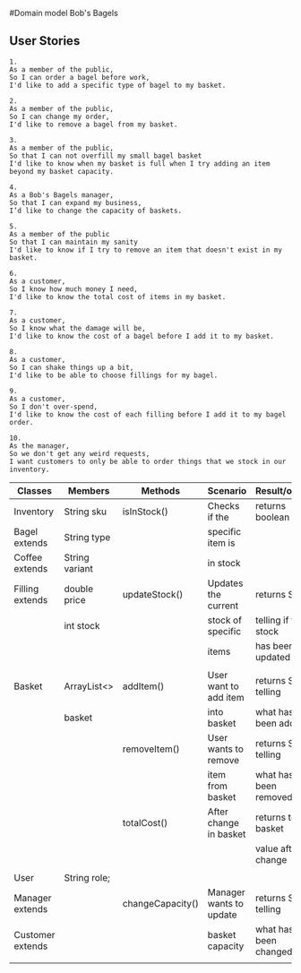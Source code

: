 #Domain model Bob's Bagels

## User Stories

```
1.
As a member of the public,
So I can order a bagel before work,
I'd like to add a specific type of bagel to my basket.

2.
As a member of the public,
So I can change my order,
I'd like to remove a bagel from my basket.

3.
As a member of the public,
So that I can not overfill my small bagel basket
I'd like to know when my basket is full when I try adding an item beyond my basket capacity.

4.
As a Bob's Bagels manager,
So that I can expand my business,
I’d like to change the capacity of baskets.

5.
As a member of the public
So that I can maintain my sanity
I'd like to know if I try to remove an item that doesn't exist in my basket.

6.
As a customer,
So I know how much money I need,
I'd like to know the total cost of items in my basket.

7.
As a customer,
So I know what the damage will be,
I'd like to know the cost of a bagel before I add it to my basket.

8.
As a customer,
So I can shake things up a bit,
I'd like to be able to choose fillings for my bagel.

9.
As a customer,
So I don't over-spend,
I'd like to know the cost of each filling before I add it to my bagel order.

10.
As the manager,
So we don't get any weird requests,
I want customers to only be able to order things that we stock in our inventory.
```

| Classes          | Members        | Methods          | Scenario                | Result/output          |
|------------------|----------------|------------------|-------------------------|------------------------|
| Inventory        | String sku     | isInStock()      | Checks if the           | returns boolean        |
| Bagel extends    | String type    |                  | specific item is        |                        |
| Coffee extends   | String variant |                  | in stock                |                        |
| Filling extends  | double price   | updateStock()    | Updates the current     | returns String         |
|                  | int stock      |                  | stock of specific       | telling if the stock   |
|                  |                |                  | items                   | has been updated       |
|                  |                |                  |                         |                        |
| Basket           | ArrayList<>    | addItem()        | User want to add item   | returns String telling |
|                  | basket         |                  | into basket             | what has been added    |
|                  |                | removeItem()     | User wants to remove    | returns String telling |
|                  |                |                  | item from basket        | what has been removed  |
|                  |                | totalCost()      | After change in basket  | returns total basket   |
|                  |                |                  |                         | value after change     |
|                  |                |                  |                         |                        |
| User             | String role;   |                  |                         |                        |
| Manager extends  |                | changeCapacity() | Manager wants to update | returns String telling |
| Customer extends |                |                  | basket capacity         | what has been changed  |
|                  |                |                  |                         |                        |
